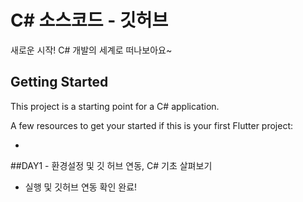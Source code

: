 # C# 소스코드 - 깃허브

새로운 시작! C# 개발의 세계로 떠나보아요~

## Getting Started

This project is a starting point for a C# application.

A few resources to get your started if this is your first Flutter project:

- [프로젝트 메인 주소]:https://github.com/inyoung272/SPRING_BOOT_20241031

##DAY1 - 환경설정 및 깃 허브 연동, C# 기초 살펴보기
- 실행 및 깃허브 연동 확인 완료!